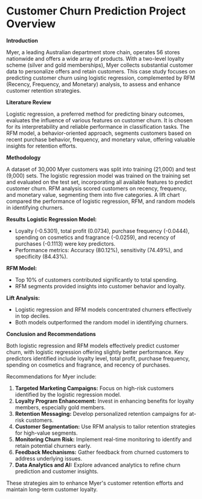 # Customer Churn Prediction Project Overview

**Introduction**

Myer, a leading Australian department store chain, operates 56 stores nationwide and offers a wide array of products. With a two-level loyalty scheme (silver and gold memberships), Myer collects substantial customer data to personalize offers and retain customers. This case study focuses on predicting customer churn using logistic regression, complemented by RFM (Recency, Frequency, and Monetary) analysis, to assess and enhance customer retention strategies.

**Literature Review**

Logistic regression, a preferred method for predicting binary outcomes, evaluates the influence of various features on customer churn. It is chosen for its interpretability and reliable performance in classification tasks. The RFM model, a behavior-oriented approach, segments customers based on recent purchase behavior, frequency, and monetary value, offering valuable insights for retention efforts.

**Methodology**

A dataset of 30,000 Myer customers was split into training (21,000) and test (9,000) sets. The logistic regression model was trained on the training set and evaluated on the test set, incorporating all available features to predict customer churn. RFM analysis scored customers on recency, frequency, and monetary value, segmenting them into five categories. A lift chart compared the performance of logistic regression, RFM, and random models in identifying churners.

**Results**
**Logistic Regression Model:**
- Loyalty (-0.5301), total profit (0.0734), purchase frequency (-0.0444), spending on cosmetics and fragrance (-0.0259), and recency of purchases (-0.1113) were key predictors.
- Performance metrics: Accuracy (80.12%), sensitivity (74.49%), and specificity (84.43%).

**RFM Model:**
- Top 10% of customers contributed significantly to total spending.
- RFM segments provided insights into customer behavior and loyalty.

**Lift Analysis:**
- Logistic regression and RFM models concentrated churners effectively in top deciles.
- Both models outperformed the random model in identifying churners.

**Conclusion and Recommendations**

Both logistic regression and RFM models effectively predict customer churn, with logistic regression offering slightly better performance. Key predictors identified include loyalty level, total profit, purchase frequency, spending on cosmetics and fragrance, and recency of purchases.

Recommendations for Myer include:
1. **Targeted Marketing Campaigns:** Focus on high-risk customers identified by the logistic regression model.
2. **Loyalty Program Enhancement:** Invest in enhancing benefits for loyalty members, especially gold members.
3. **Retention Messaging:** Develop personalized retention campaigns for at-risk customers.
4. **Customer Segmentation:** Use RFM analysis to tailor retention strategies for high-value segments.
5. **Monitoring Churn Risk:** Implement real-time monitoring to identify and retain potential churners early.
6. **Feedback Mechanisms:** Gather feedback from churned customers to address underlying issues.
7. **Data Analytics and AI:** Explore advanced analytics to refine churn prediction and customer insights.

These strategies aim to enhance Myer's customer retention efforts and maintain long-term customer loyalty.
